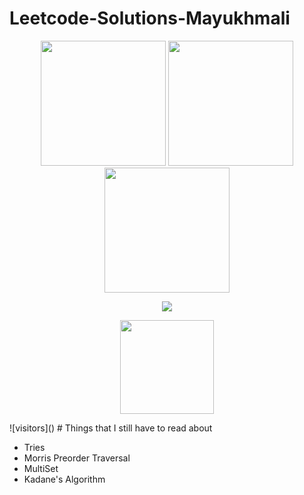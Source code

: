 # Leetcode-Solutions-Mayukhmali


<p align="center">
  <img src="https://user-images.githubusercontent.com/64318469/181917441-ca6883f6-f437-49a6-80d5-a47c40b720d7.gif" width="200" />
  <img src="https://user-images.githubusercontent.com/64318469/181917461-747f8de0-db1e-4d3e-bbb9-6f6f8ffe327a.gif"  width="200"/>  
  <img src="https://user-images.githubusercontent.com/64318469/182015370-3da7cae5-05b9-4200-8811-a79cb6914203.gif"  width="200"/>  
</p>

<p align="center">
  <img src="https://leetcard.jacoblin.cool/mayukhmali_das?ext=activity?hide=ranking,?cache=0" />
</p>


<p align="center">
  <img src="https://visitor-badge.glitch.me/badge?page_id=Smartmayukh.Leetcode-Solutions-Mayukhmali"  width="150"/>
</p>
![visitors]()
# Things that I still have to read about 

- Tries
- Morris Preorder Traversal
- MultiSet
- Kadane's Algorithm









 
 
 
 
 
 
 
